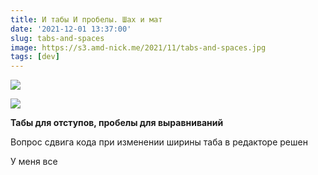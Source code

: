 ```yaml
---
title: И табы И пробелы. Шах и мат
date: '2021-12-01 13:37:00'
slug: tabs-and-spaces
image: https://s3.amd-nick.me/2021/11/tabs-and-spaces.jpg
tags: [dev]
---
```


![](https://s3.amd-nick.me/2021/11/tabs-and-spaces.jpg)

<!--truncate-->

![](https://s3.amd-nick.me/2021/11/image-4.png)

**Табы для отступов, пробелы для выравниваний**

Вопрос сдвига кода при изменении ширины таба в редакторе решен

У меня все
